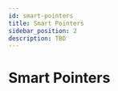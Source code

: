 ```yaml
---
id: smart-pointers
title: Smart Pointers
sidebar_position: 2
description: TBD
---
```


# Smart Pointers

